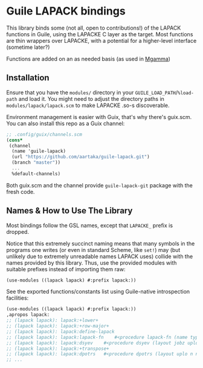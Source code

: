 # Guile LAPACK bindings

This library binds some (not all, open to contributions!) of the
LAPACK functions in Guile, using the LAPACKE C layer as the
target. Most functions are thin wrappers over LAPACKE, with a
potential for a higher-level interface (sometime later?)

Functions are added on an as needed basis (as used in [Mgamma](https://github.com/aartaka/mgamma))

## Installation

Ensure that you have the `modules/` directory in your `GUILE_LOAD_PATH`/`%load-path` and load it.
You might need to adjust the directory paths in `modules/lapack/lapack.scm` to make LAPACKE .so-s discoverable.

Environment management is easier with Guix, that's why there's guix.scm.
You can also install this repo as a Guix channel:
``` scheme
;; .config/guix/channels.scm
(cons*
 (channel
  (name 'guile-lapack)
  (url "https://github.com/aartaka/guile-lapack.git")
  (branch "master"))
  ...
  %default-channels)
```
Both guix.scm and the channel provide `guile-lapack-git` package with the fresh code.

## Names & How to Use The Library

Most bindings follow the GSL names, except that `LAPACKE_` prefix is dropped.

Notice that this extremely succinct naming means that many symbols in
the programs one writes (or even in standard Scheme, like `set!`) may
(but unlikely due to extremely unreadable names LAPACK uses) collide
with the names provided by this library. Thus, use the provided
modules with suitable prefixes instead of importing them raw:

``` scheme
(use-modules ((lapack lapack) #:prefix lapack:))
```

See the exported functions/constants list using Guile-native introspection facilities:
``` scheme
(use-modules ((lapack lapack) #:prefix lapack:))
,apropos lapack: 
;; (lapack lapack): lapack:+lower+
;; (lapack lapack): lapack:+row-major+
;; (lapack lapack): lapack:define-lapack
;; (lapack lapack): lapack:lapack-fn	#<procedure lapack-fn (name type args return)>
;; (lapack lapack): lapack:dsyev	#<procedure dsyev (layout jobz uplo n a lda w)>
;; (lapack lapack): lapack:+transpose+
;; (lapack lapack): lapack:dpotrs	#<procedure dpotrs (layout uplo n nrhs a lda b ldb)>
;; ...
```
